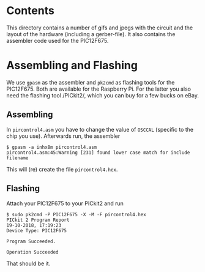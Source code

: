 Contents
========

This directory contains a number of gifs and jpegs with the circuit
and the layout of the hardware (including a gerber-file). It also
contains the assembler code used for the PIC12F675.


Assembling and Flashing
=======================

We use `gpasm` as the assembler and `pk2cmd` as flashing tools for the
PIC12F675. Both are available for the Raspberry Pi. For the latter you
also need the flashing tool /PICkit2/, which you can buy for a few
bucks on eBay.

Assembling
----------

In `pircontrol4.asm` you have to change the value of `OSCCAL`
(specific to the chip you use). Afterwards run, the assembler

    $ gpasm -a inhx8m pircontrol4.asm
    pircontrol4.asm:45:Warning [231] found lower case match for include filename

This will (re) create the file `pircontrol4.hex`.

Flashing
--------

Attach your PIC12F675 to your PICkit2 and run

    $ sudo pk2cmd -P PIC12F675 -X -M -F pircontrol4.hex
    PICkit 2 Program Report
    19-10-2018, 17:19:23
    Device Type: PIC12F675

    Program Succeeded.

    Operation Succeeded

That should be it.

